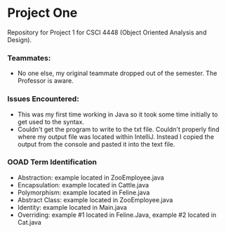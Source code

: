# Project One
Repository for Project 1 for CSCI 4448 (Object Oriented Analysis and Design).

### Teammates: 
- No one else, my original teammate dropped out of the semester. The Professor is aware.

### Issues Encountered:
- This was my first time working in Java so it took some time initially to get used to the syntax.
- Couldn't get the program to write to the txt file. Couldn't properly find where my output file was located within IntelliJ. Instead I copied the output from the console and pasted it into the text file.

### OOAD Term Identification
- Abstraction: example located in ZooEmployee.java
- Encapsulation: example located in Cattle.java
- Polymorphism: example located in Feline.java
- Abstract Class: example located in ZooEmployee.java
- Identity: example located in Main.java
- Overriding: example #1 located in Feline.Java, example #2 located in Cat.java

